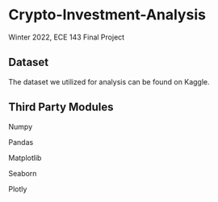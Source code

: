 # Crypto-Investment-Analysis
Winter 2022, ECE 143 Final Project

## Dataset

The dataset we utilized for analysis can be found on Kaggle.

## Third Party Modules
Numpy

Pandas

Matplotlib

Seaborn

Plotly
